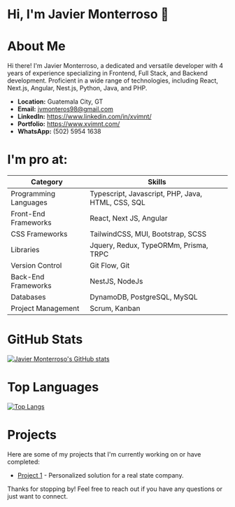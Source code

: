# Hi, I'm Javier Monterroso 👋
# About Me

Hi there! I'm Javier Monterroso, a dedicated and versatile developer with 4 years of experience specializing in Frontend, Full Stack, and Backend development. Proficient in a wide range of
technologies, including React, Next.js, Angular, Nest.js, Python, Java, and PHP.

- **Location:** Guatemala City, GT
- **Email:** jvmonteros98@gmail.com
- **LinkedIn:** https://www.linkedin.com/in/xvimnt/
- **Portfolio:** https://www.xvimnt.com/
- **WhatsApp:** (502) 5954 1638

# I'm pro at:

| Category | Skills |
|----------|--------|
| Programming Languages | Typescript, Javascript, PHP, Java, HTML, CSS, SQL |
| Front-End Frameworks | React, Next JS, Angular |
| CSS Frameworks | TailwindCSS, MUI, Bootstrap, SCSS |
| Libraries | Jquery, Redux, TypeORMm, Prisma, TRPC |
| Version Control | Git Flow, Git |
| Back-End Frameworks | NestJS, NodeJs |
| Databases | DynamoDB, PostgreSQL, MySQL |
| Project Management | Scrum, Kanban |


# GitHub Stats

[![Javier Monterroso's GitHub stats](https://github-readme-stats.vercel.app/api?username=xvimnt&count_private=true&show_icons=true&theme=radical)](https://github.com/xvimnt)

# Top Languages

[![Top Langs](https://github-readme-stats.vercel.app/api/top-langs/?username=xvimnt&layout=compact)](https://github.com/xvimnt)

# Projects

Here are some of my projects that I'm currently working on or have completed:

- [Project 1](https://www.tuasesorinmobiliario.online/) - Personalized solution for a real state company.

Thanks for stopping by! Feel free to reach out if you have any questions or just want to connect.
